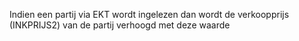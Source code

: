 Indien een partij via EKT wordt ingelezen dan wordt de verkoopprijs (INKPRIJS2) van de partij verhoogd met deze waarde